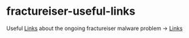 # fractureiser-useful-links
Useful [Links](./LINKS.md) about the ongoing fractureiser malware problem -> [Links](./LINKS.md)
